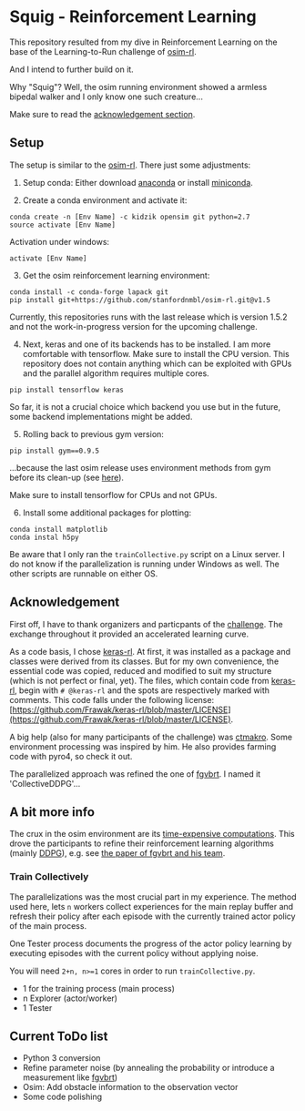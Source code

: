# Squig - Reinforcement Learning

This repository resulted from my dive in Reinforcement Learning on the base of 
the Learning-to-Run challenge of [osim-rl](https://github.com/stanfordnmbl/osim-rl).

And I intend to further build on it.

Why "Squig"? Well, the osim running environment showed a armless bipedal walker
and I only know one such creature...

Make sure to read the [acknowledgement section](https://github.com/Frawak/squig-rl/blob/master/README.md#acknowledgement).

## Setup

The setup is similar to the [osim-rl](https://github.com/stanfordnmbl/osim-rl). 
There just some adjustments:

1) Setup conda: Either download [anaconda](https://www.anaconda.com/download/) or 
install [miniconda](https://conda.io/miniconda.html).

2) Create a conda environment and activate it:
```
conda create -n [Env Name] -c kidzik opensim git python=2.7
source activate [Env Name]
```
Activation under windows:
```
activate [Env Name]
```

3) Get the osim reinforcement learning environment:
```
conda install -c conda-forge lapack git
pip install git+https://github.com/stanfordnmbl/osim-rl.git@v1.5
```
Currently, this repositories runs with the last release which is version 1.5.2
and not the work-in-progress version for the upcoming challenge.

4) Next, keras and one of its backends has to be installed. I am more comfortable
with tensorflow. Make sure to install the CPU version. This repository does not 
contain anything which can be exploited with GPUs and the parallel algorithm 
requires multiple cores. 
```
pip install tensorflow keras
```
So far, it is not a crucial choice which backend you use but in the future, some
backend implementations might be added.

5) Rolling back to previous gym version:
```
pip install gym==0.9.5
```
...because the last osim release uses environment methods from gym before its
clean-up (see [here](https://github.com/stanfordnmbl/osim-rl/issues/92)).

Make sure to install tensorflow for CPUs and not GPUs.

6) Install some additional packages for plotting:
```
conda install matplotlib
conda instal h5py
```

Be aware that I only ran the `trainCollective.py` script on a Linux server. I do
not know if the parallelization is running under Windows as well. The other scripts
are runnable on either OS.

## Acknowledgement

First off, I have to thank organizers and particpants of the [challenge](https://www.crowdai.org/challenges/nips-2017-learning-to-run).
The exchange throughout it provided an accelerated learning curve.

As a code basis, I chose [keras-rl](https://github.com/keras-rl/keras-rl). At first, 
it was installed as a package and classes were derived from its classes. But 
for my own convenience, the essential code was copied, reduced and modified to suit
my structure (which is not perfect or final, yet). The files, which contain code from 
[keras-rl](https://github.com/keras-rl/keras-rl), begin with `# @keras-rl` and the 
spots are respectively marked with comments. This code falls under the following license:
[https://github.com/Frawak/keras-rl/blob/master/LICENSE](https://github.com/Frawak/keras-rl/blob/master/LICENSE).

A big help (also for many participants of the challenge) was [ctmakro](https://github.com/ctmakro/stanford-osrl). 
Some environment processing was inspired by him. 
He also provides farming code with pyro4, so check it out.

The parallelized approach was refined the one of [fgvbrt](https://github.com/fgvbrt/nips_rl).
I named it 'CollectiveDDPG'...

## A bit more info


The crux in the osim environment are its [time-expensive computations](https://github.com/stanfordnmbl/osim-rl/issues/78).
This drove the participants to refine their reinforcement learning algorithms 
(mainly [DDPG](https://arxiv.org/abs/1509.02971)), e.g. see 
[the paper of fgvbrt and his team](https://arxiv.org/abs/1711.06922).

### Train Collectively

The parallelizations was the most crucial part in my experience. The method used
here, lets `n` workers collect experiences for the main replay buffer and refresh
their policy after each episode with the currently trained actor policy of the 
main process. 

One Tester process documents the progress of the actor policy learning by
executing episodes with the current policy without applying noise.

You will need `2+n, n>=1` cores in order to run `trainCollective.py`.
* 1 for the training process (main process)
* n Explorer (actor/worker)
* 1 Tester 

## Current ToDo list

* Python 3 conversion
* Refine parameter noise (by annealing the probability or introduce a measurement like [fgvbrt](https://github.com/fgvbrt/nips_rl))
* Osim: Add obstacle information to the observation vector
* Some code polishing
